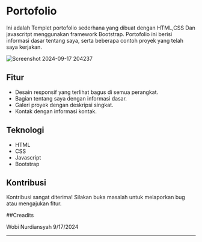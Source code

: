 # Portofolio 
Ini adalah Templet portofolio sederhana yang dibuat dengan HTML,CSS Dan javascritpt menggunakan framework Bootstrap. Portofolio ini berisi informasi dasar tentang saya, serta beberapa contoh proyek yang telah saya kerjakan.

![Screenshot 2024-09-17 204237](https://github.com/user-attachments/assets/ff481dce-fdae-43b0-861e-069d9a676a35)


## Fitur

* Desain responsif yang terlihat bagus di semua perangkat.
* Bagian tentang saya dengan informasi dasar.
* Galeri proyek dengan deskripsi singkat.
* Kontak dengan informasi kontak.

## Teknologi

* HTML
* CSS
* Javascript
* Bootstrap

## Kontribusi

Kontribusi sangat diterima! Silakan buka masalah untuk melaporkan bug atau mengajukan fitur.

##Creadits

Wobi Nurdiansyah 9/17/2024
***
